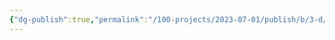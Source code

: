 ```yaml
---
{"dg-publish":true,"permalink":"/100-projects/2023-07-01/publish/b/3-d/","dgPassFrontmatter":true}
---
```


